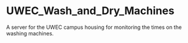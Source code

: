 # UWEC_Wash_and_Dry_Machines
A server for the UWEC campus housing for monitoring the times on the washing machines.
